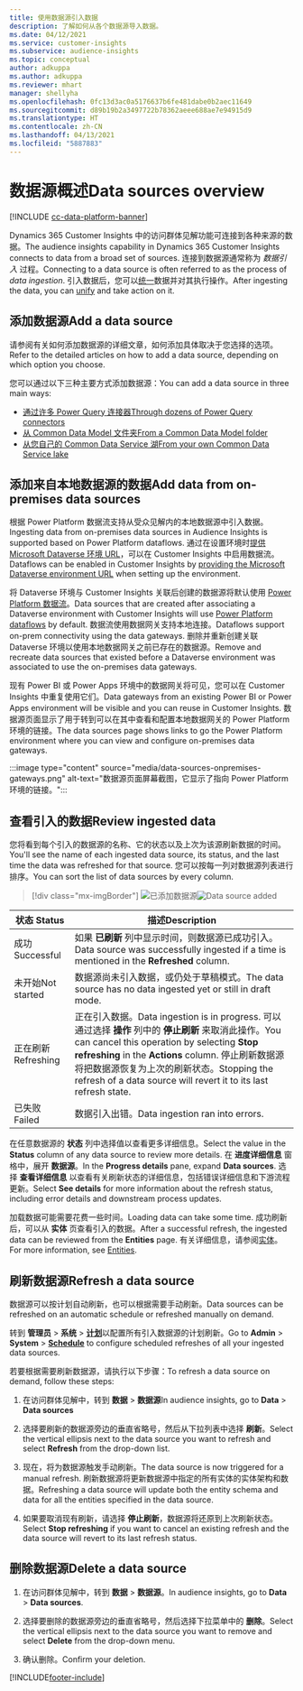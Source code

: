 ```yaml
---
title: 使用数据源引入数据
description: 了解如何从各个数据源导入数据。
ms.date: 04/12/2021
ms.service: customer-insights
ms.subservice: audience-insights
ms.topic: conceptual
author: adkuppa
ms.author: adkuppa
ms.reviewer: mhart
manager: shellyha
ms.openlocfilehash: 0fc13d3ac0a5176637b6fe481dabe0b2aec11649
ms.sourcegitcommit: d89b19b2a3497722b78362aeee688ae7e94915d9
ms.translationtype: HT
ms.contentlocale: zh-CN
ms.lasthandoff: 04/13/2021
ms.locfileid: "5887883"
---
```

# <a name="data-sources-overview"></a><span data-ttu-id="ed7d5-103">数据源概述</span><span class="sxs-lookup"><span data-stu-id="ed7d5-103">Data sources overview</span></span>

[!INCLUDE [cc-data-platform-banner](../includes/cc-data-platform-banner.md)]

<span data-ttu-id="ed7d5-104">Dynamics 365 Customer Insights 中的访问群体见解功能可连接到各种来源的数据。</span><span class="sxs-lookup"><span data-stu-id="ed7d5-104">The audience insights capability in Dynamics 365 Customer Insights connects to data from a broad set of sources.</span></span> <span data-ttu-id="ed7d5-105">连接到数据源通常称为 *数据引入* 过程。</span><span class="sxs-lookup"><span data-stu-id="ed7d5-105">Connecting to a data source is often referred to as the process of *data ingestion*.</span></span> <span data-ttu-id="ed7d5-106">引入数据后，您可以[统一](data-unification.md)数据并对其执行操作。</span><span class="sxs-lookup"><span data-stu-id="ed7d5-106">After ingesting the data, you can [unify](data-unification.md) and take action on it.</span></span>

## <a name="add-a-data-source"></a><span data-ttu-id="ed7d5-107">添加数据源</span><span class="sxs-lookup"><span data-stu-id="ed7d5-107">Add a data source</span></span>

<span data-ttu-id="ed7d5-108">请参阅有关如何添加数据源的详细文章，如何添加具体取决于您选择的选项。</span><span class="sxs-lookup"><span data-stu-id="ed7d5-108">Refer to the detailed articles on how to add a data source, depending on which option you choose.</span></span>

<span data-ttu-id="ed7d5-109">您可以通过以下三种主要方式添加数据源：</span><span class="sxs-lookup"><span data-stu-id="ed7d5-109">You can add a data source in three main ways:</span></span>

- [<span data-ttu-id="ed7d5-110">通过许多 Power Query 连接器</span><span class="sxs-lookup"><span data-stu-id="ed7d5-110">Through dozens of Power Query connectors</span></span>](connect-power-query.md)
- [<span data-ttu-id="ed7d5-111">从 Common Data Model 文件夹</span><span class="sxs-lookup"><span data-stu-id="ed7d5-111">From a Common Data Model folder</span></span>](connect-common-data-model.md)
- [<span data-ttu-id="ed7d5-112">从您自己的 Common Data Service 湖</span><span class="sxs-lookup"><span data-stu-id="ed7d5-112">From your own Common Data Service lake</span></span>](connect-common-data-service-lake.md)

## <a name="add-data-from-on-premises-data-sources"></a><span data-ttu-id="ed7d5-113">添加来自本地数据源的数据</span><span class="sxs-lookup"><span data-stu-id="ed7d5-113">Add data from on-premises data sources</span></span>

<span data-ttu-id="ed7d5-114">根据 Power Platform 数据流支持从受众见解内的本地数据源中引入数据。</span><span class="sxs-lookup"><span data-stu-id="ed7d5-114">Ingesting data from on-premises data sources in Audience Insights is supported based on Power Platform dataflows.</span></span> <span data-ttu-id="ed7d5-115">通过在设置环境时[提供 Microsoft Dataverse 环境 URL](manage-environments.md#create-an-environment-in-an-existing-organization)，可以在 Customer Insights 中启用数据流。</span><span class="sxs-lookup"><span data-stu-id="ed7d5-115">Dataflows can be enabled in Customer Insights by [providing the Microsoft Dataverse environment URL](manage-environments.md#create-an-environment-in-an-existing-organization) when setting up the environment.</span></span>

<span data-ttu-id="ed7d5-116">将 Dataverse 环境与 Customer Insights 关联后创建的数据源将默认使用 [Power Platform 数据流](/power-query/dataflows/overview-dataflows-across-power-platform-dynamics-365)。</span><span class="sxs-lookup"><span data-stu-id="ed7d5-116">Data sources that are created after associating a Dataverse environment with Customer Insights will use [Power Platform dataflows](/power-query/dataflows/overview-dataflows-across-power-platform-dynamics-365) by default.</span></span> <span data-ttu-id="ed7d5-117">数据流使用数据网关支持本地连接。</span><span class="sxs-lookup"><span data-stu-id="ed7d5-117">Dataflows support on-prem connectivity using the data gateways.</span></span> <span data-ttu-id="ed7d5-118">删除并重新创建关联 Dataverse 环境以使用本地数据网关之前已存在的数据源。</span><span class="sxs-lookup"><span data-stu-id="ed7d5-118">Remove and recreate data sources that existed before a Dataverse environment was associated to use the on-premises data gateways.</span></span>

<span data-ttu-id="ed7d5-119">现有 Power BI 或 Power Apps 环境中的数据网关将可见，您可以在 Customer Insights 中重复使用它们。</span><span class="sxs-lookup"><span data-stu-id="ed7d5-119">Data gateways from an existing Power BI or Power Apps environment will be visible and you can reuse in Customer Insights.</span></span> <span data-ttu-id="ed7d5-120">数据源页面显示了用于转到可以在其中查看和配置本地数据网关的 Power Platform 环境的链接。</span><span class="sxs-lookup"><span data-stu-id="ed7d5-120">The data sources page shows links to go the Power Platform environment where you can view and configure on-premises data gateways.</span></span>

:::image type="content" source="media/data-sources-onpremises-gateways.png" alt-text="数据源页面屏幕截图，它显示了指向 Power Platform 环境的链接。":::

## <a name="review-ingested-data"></a><span data-ttu-id="ed7d5-122">查看引入的数据</span><span class="sxs-lookup"><span data-stu-id="ed7d5-122">Review ingested data</span></span>

<span data-ttu-id="ed7d5-123">您将看到每个引入的数据源的名称、它的状态以及上次为该源刷新数据的时间。</span><span class="sxs-lookup"><span data-stu-id="ed7d5-123">You'll see the name of each ingested data source, its status, and the last time the data was refreshed for that source.</span></span> <span data-ttu-id="ed7d5-124">您可以按每一列对数据源列表进行排序。</span><span class="sxs-lookup"><span data-stu-id="ed7d5-124">You can sort the list of data sources by every column.</span></span>

> [!div class="mx-imgBorder"]
> <span data-ttu-id="ed7d5-125">![已添加数据源](media/configure-data-datasource-added.png "已添加数据源")</span><span class="sxs-lookup"><span data-stu-id="ed7d5-125">![Data source added](media/configure-data-datasource-added.png "Data source added")</span></span>

|<span data-ttu-id="ed7d5-126">状态 </span><span class="sxs-lookup"><span data-stu-id="ed7d5-126">Status</span></span>  |<span data-ttu-id="ed7d5-127">描述</span><span class="sxs-lookup"><span data-stu-id="ed7d5-127">Description</span></span>  |
|---------|---------|
|<span data-ttu-id="ed7d5-128">成功</span><span class="sxs-lookup"><span data-stu-id="ed7d5-128">Successful</span></span>   |<span data-ttu-id="ed7d5-129">如果 **已刷新** 列中显示时间，则数据源已成功引入。</span><span class="sxs-lookup"><span data-stu-id="ed7d5-129">Data source was successfully ingested if a time is mentioned in the **Refreshed** column.</span></span>
|<span data-ttu-id="ed7d5-130">未开始</span><span class="sxs-lookup"><span data-stu-id="ed7d5-130">Not started</span></span>   |<span data-ttu-id="ed7d5-131">数据源尚未引入数据，或仍处于草稿模式。</span><span class="sxs-lookup"><span data-stu-id="ed7d5-131">The data source has no data ingested yet or still in draft mode.</span></span>         |
|<span data-ttu-id="ed7d5-132">正在刷新</span><span class="sxs-lookup"><span data-stu-id="ed7d5-132">Refreshing</span></span>    |<span data-ttu-id="ed7d5-133">正在引入数据。</span><span class="sxs-lookup"><span data-stu-id="ed7d5-133">Data ingestion is in progress.</span></span> <span data-ttu-id="ed7d5-134">可以通过选择 **操作** 列中的 **停止刷新** 来取消此操作。</span><span class="sxs-lookup"><span data-stu-id="ed7d5-134">You can cancel this operation by selecting **Stop refreshing** in the **Actions** column.</span></span> <span data-ttu-id="ed7d5-135">停止刷新数据源将把数据源恢复为上次的刷新状态。</span><span class="sxs-lookup"><span data-stu-id="ed7d5-135">Stopping the refresh of a data source will revert it to its last refresh state.</span></span>       |
|<span data-ttu-id="ed7d5-136">已失败</span><span class="sxs-lookup"><span data-stu-id="ed7d5-136">Failed</span></span>     |<span data-ttu-id="ed7d5-137">数据引入出错。</span><span class="sxs-lookup"><span data-stu-id="ed7d5-137">Data ingestion ran into errors.</span></span>         |

<span data-ttu-id="ed7d5-138">在任意数据源的 **状态** 列中选择值以查看更多详细信息。</span><span class="sxs-lookup"><span data-stu-id="ed7d5-138">Select the value in the **Status** column of any data source to review more details.</span></span> <span data-ttu-id="ed7d5-139">在 **进度详细信息** 窗格中，展开 **数据源**。</span><span class="sxs-lookup"><span data-stu-id="ed7d5-139">In the **Progress details** pane, expand **Data sources**.</span></span> <span data-ttu-id="ed7d5-140">选择 **查看详细信息** 以查看有关刷新状态的详细信息，包括错误详细信息和下游流程更新。</span><span class="sxs-lookup"><span data-stu-id="ed7d5-140">Select **See details** for more information about the refresh status, including error details and downstream process updates.</span></span>

<span data-ttu-id="ed7d5-141">加载数据可能需要花费一些时间。</span><span class="sxs-lookup"><span data-stu-id="ed7d5-141">Loading data can take some time.</span></span> <span data-ttu-id="ed7d5-142">成功刷新后，可以从 **实体** 页查看引入的数据。</span><span class="sxs-lookup"><span data-stu-id="ed7d5-142">After a successful refresh, the ingested data can be reviewed from the **Entities** page.</span></span> <span data-ttu-id="ed7d5-143">有关详细信息，请参阅[实体](entities.md)。</span><span class="sxs-lookup"><span data-stu-id="ed7d5-143">For more information, see [Entities](entities.md).</span></span>

## <a name="refresh-a-data-source"></a><span data-ttu-id="ed7d5-144">刷新数据源</span><span class="sxs-lookup"><span data-stu-id="ed7d5-144">Refresh a data source</span></span>

<span data-ttu-id="ed7d5-145">数据源可以按计划自动刷新，也可以根据需要手动刷新。</span><span class="sxs-lookup"><span data-stu-id="ed7d5-145">Data sources can be refreshed on an automatic schedule or refreshed manually on demand.</span></span> 

<span data-ttu-id="ed7d5-146">转到 **管理员** > **系统** > [**计划**](system.md#schedule-tab)以配置所有引入数据源的计划刷新。</span><span class="sxs-lookup"><span data-stu-id="ed7d5-146">Go to **Admin** > **System** > [**Schedule**](system.md#schedule-tab) to configure scheduled refreshes of all your ingested data sources.</span></span>

<span data-ttu-id="ed7d5-147">若要根据需要刷新数据源，请执行以下步骤：</span><span class="sxs-lookup"><span data-stu-id="ed7d5-147">To refresh a data source on demand, follow these steps:</span></span>

1. <span data-ttu-id="ed7d5-148">在访问群体见解中，转到 **数据** > **数据源**</span><span class="sxs-lookup"><span data-stu-id="ed7d5-148">In audience insights, go to **Data** > **Data sources**</span></span>

2. <span data-ttu-id="ed7d5-149">选择要刷新的数据源旁边的垂直省略号，然后从下拉列表中选择 **刷新**。</span><span class="sxs-lookup"><span data-stu-id="ed7d5-149">Select the vertical ellipsis next to the data source you want to refresh and select **Refresh** from the drop-down list.</span></span>

3. <span data-ttu-id="ed7d5-150">现在，将为数据源触发手动刷新。</span><span class="sxs-lookup"><span data-stu-id="ed7d5-150">The data source is now triggered for a manual refresh.</span></span> <span data-ttu-id="ed7d5-151">刷新数据源将更新数据源中指定的所有实体的实体架构和数据。</span><span class="sxs-lookup"><span data-stu-id="ed7d5-151">Refreshing a data source will update both the entity schema and data for all the entities specified in the data source.</span></span>

4. <span data-ttu-id="ed7d5-152">如果要取消现有刷新，请选择 **停止刷新**，数据源将还原到上次刷新状态。</span><span class="sxs-lookup"><span data-stu-id="ed7d5-152">Select **Stop refreshing** if you want to cancel an existing refresh and the data source will revert to its last refresh status.</span></span>

## <a name="delete-a-data-source"></a><span data-ttu-id="ed7d5-153">删除数据源</span><span class="sxs-lookup"><span data-stu-id="ed7d5-153">Delete a data source</span></span>

1. <span data-ttu-id="ed7d5-154">在访问群体见解中，转到 **数据** > **数据源**。</span><span class="sxs-lookup"><span data-stu-id="ed7d5-154">In audience insights, go to **Data** > **Data sources**.</span></span>

2. <span data-ttu-id="ed7d5-155">选择要删除的数据源旁边的垂直省略号，然后选择下拉菜单中的 **删除**。</span><span class="sxs-lookup"><span data-stu-id="ed7d5-155">Select the vertical ellipsis next to the data source you want to remove and select **Delete** from the drop-down menu.</span></span>

3. <span data-ttu-id="ed7d5-156">确认删除。</span><span class="sxs-lookup"><span data-stu-id="ed7d5-156">Confirm your deletion.</span></span>


[!INCLUDE[footer-include](../includes/footer-banner.md)]
